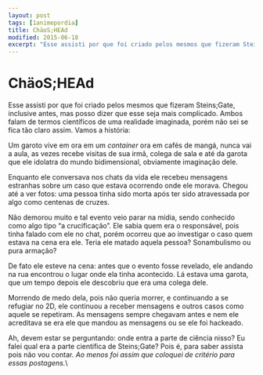 ```yaml
---
layout: post
tags: [1animepordia]
title: ChäoS;HEAd
modified: 2015-06-18
excerpt: "Esse assisti por que foi criado pelos mesmos que fizeram Steins;Gate, inclusive antes, mas posso dizer que esse seja mais complicado. Ambos falam de termos científicos de uma realidade imaginada, porém não sei se fica tão claro assim. Vamos a história:"
---
```


ChäoS;HEAd
==========

Esse assisti por que foi criado pelos mesmos que fizeram Steins;Gate,
inclusive antes, mas posso dizer que esse seja mais complicado. Ambos
falam de termos científicos de uma realidade imaginada, porém não sei se
fica tão claro assim. Vamos a história:

Um garoto vive em ora em um *container* ora em cafés de mangá, nunca vai
a aula, as vezes recebe visitas de sua irmã, colega de sala e até da
garota que ele idolatra do mundo bidimensional, obviamente imaginação
dele.

Enquanto ele conversava nos chats da vida ele recebeu mensagens
estranhas sobre um caso que estava ocorrendo onde ele morava. Chegou até
a ver fotos: uma pessoa tinha sido morta após ter sido atravessada por
algo como centenas de cruzes.

Não demorou muito e tal evento veio parar na mídia, sendo conhecido como
algo tipo “a crucificação”. Ele sabia quem era o responsável, pois tinha
falado com ele no chat, porém ocorreu que ao investigar o caso quem
estava na cena era ele. Teria ele matado aquela pessoa? Sonambulismo ou
pura armação?

De fato ele esteve na cena: antes que o evento fosse revelado, ele
andando na rua encontrou o lugar onde ela tinha acontecido. Lá estava
uma garota, que um tempo depois ele descobriu que era uma colega dele.

Morrendo de medo dela, pois não queria morrer, e continuando a se
refugiar no 2D, ele continuou a receber mensagens e outros casos como
aquele se repetiram. As mensagens sempre chegavam antes e nem ele
acreditava se era ele que mandou as mensagens ou se ele foi hackeado.

Ah, devem estar se perguntando: onde entra a parte de ciência nisso? Eu
falei qual era a parte cientifica de Steins;Gate? Pois é, para saber
assista pois não vou contar. *Ao menos foi assim que coloquei de
critério para essas postagens.*\


